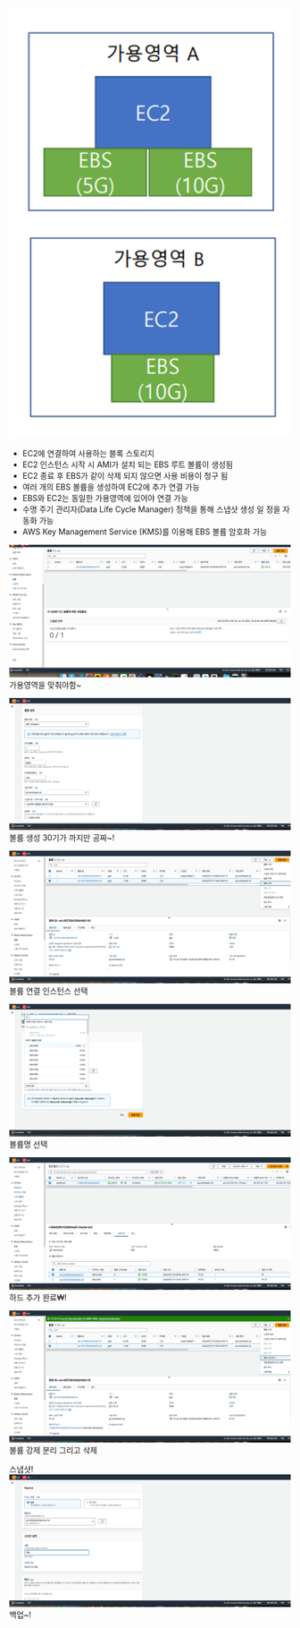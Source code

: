 ![img_46.png](img_46.png) 
- EC2에 연결하여 사용하는 블록 스토리지
- EC2 인스턴스 시작 시 AMI가 설치 되는 EBS 루트 볼륨이 생성됨
- EC2 종료 후 EBS가 같이 삭제 되지 않으면 사용 비용이 청구 됨
- 여러 개의 EBS 볼륨을 생성하여 EC2에 추가 연결 가능
- EBS와 EC2는 동일한 가용영역에 있어야 연결 가능
- 수명 주기 관리자(Data Life Cycle Manager) 정책을 통해 스냅샷 생성 일
  정을 자동화 가능
- AWS Key Management Service (KMS)를 이용해 EBS 볼륨 암호화 가능

![img_47.png](img_47.png)
가용영역을 맞춰야함~

![img_48.png](img_48.png)
볼륨 생성
30기가 까지만 공짜~!

![img_49.png](img_49.png)
볼륨 연결 인스턴스 선택

![img_50.png](img_50.png)
볼륨명 선택

![img_51.png](img_51.png)
하드 추가 완료₩!

![img_52.png](img_52.png)
볼륨 강제 분리
그리고 삭제


스냅샷!
![img_53.png](img_53.png)
백업~!